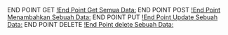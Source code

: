 END POINT GET
[!End Point Get Semua Data:](ss/Get.png)
END POINT POST
[!End Point Menambahkan Sebuah Data:](ss/post.png)
END POINT PUT
[!End Point Update Sebuah Data:](ss/put.png)
END POINT DELETE
[!End Point delete Sebuah Data:](ss/delete.png)
